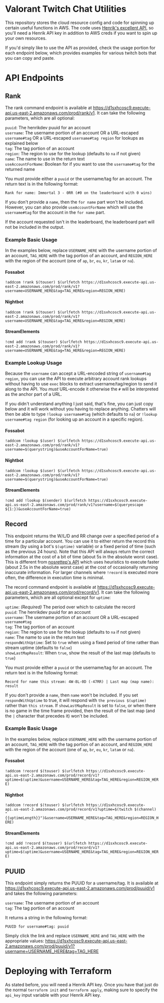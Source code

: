 Valorant Twitch Chat Utilities
==============================

This repository stores the cloud resource config and code for spinning up certain useful functions in AWS. The code uses [Henrik's excellent API](https://docs.henrikdev.xyz/valorant/general), so you'll need a Henrik API key in addition to AWS creds if you want to spin up your own resources.

If you'd simply like to use the API as provided, check the usage portion for each endpoint below, which provides examples for various twitch bots that you can copy and paste.

# API Endpoints

## Rank

The rank command endpoint is available at https://d1sxhcosc9.execute-api.us-east-2.amazonaws.com/prod/rank/v1. It can take the following parameters, which are all optional:

`puuid`: The henrikdev puuid for an account  
`username`: The username portion of an account OR a URL-escaped `username#tag` OR a URL-escaped `username#tag region` for lookups as explained below  
`tag`: The tag portion of an account  
`region`: The region to use for the lookup (defaults to `na` if not given)  
`name`: The name to use in the return text  
`useAccountForName`: Boolean for if you want to use the `username#tag` for the returned name  

You must provide either a `puuid` or the username/tag for an account. The return text is in the following format:

```
Rank for name: Immortal 3 - 0RR (#0 on the leaderboard with 0 wins)
```

If you don't provide a `name`, then the `for name` part won't be included. However, you can also provide `useAccountForName` which will use the `username#tag` for the account in the `for name` part.

If the account requested isn't in the leaderboard, the leaderboard part will not be included in the output.

### Example Basic Usage

In the examples below, replace `USERNAME_HERE` with the username portion of an account, `TAG_HERE` with the tag portion of an account, and `REGION_HERE` with the region of the account (one of `ap`, `br`, `eu`, `kr`, `latam` or `na`).

#### Fossabot
```!addcom !rank $(touser) $(urlfetch https://d1sxhcosc9.execute-api.us-east-2.amazonaws.com/prod/rank/v1?username=USERNAME_HERE&tag=TAG_HERE&region=REGION_HERE)```

#### Nightbot
```!addcom !rank $(touser) $(urlfetch https://d1sxhcosc9.execute-api.us-east-2.amazonaws.com/prod/rank/v1?username=USERNAME_HERE&tag=TAG_HERE&region=REGION_HERE)```

#### StreamElements
```!cmd add !rank $(touser) $(urlfetch https://d1sxhcosc9.execute-api.us-east-2.amazonaws.com/prod/rank/v1?username=USERNAME_HERE&tag=TAG_HERE&region=REGION_HERE)```

### Example Lookup Usage

Because the `username` can accept a URL-encoded string of `username#tag region`, you can use the API to execute arbitrary account rank lookups without having to use `exec` blocks to extract username/tag/region to send it along to the API. You _must_ URL-encode it otherwise the `#` will be interpreted as the anchor part of a URL.

If you didn't understand anything I just said, that's fine, you can just copy below and it will work without you having to replace anything. Chatters will then be able to type `!lookup username#tag` (which defaults to `na`) or `!lookup username#tag region` (for looking up an account in a specific region).

#### Fossabot
```!addcom !lookup $(user) $(urlfetch https://d1sxhcosc9.execute-api.us-east-2.amazonaws.com/prod/rank/v1?username=$(querystring)&useAccountForName=true)```

#### Nightbot
```!addcom !lookup $(user) $(urlfetch https://d1sxhcosc9.execute-api.us-east-2.amazonaws.com/prod/rank/v1?username=$(querystring)&useAccountForName=true)```

#### StreamElements
```!cmd add !lookup $(sender) $(urlfetch https://d1sxhcosc9.execute-api.us-east-2.amazonaws.com/prod/rank/v1?username=$(queryescape ${1:})&useAccountForName=true)```

## Record

This endpoint returns the W/L/D and RR change over a specified period of a time for a particular account. You can use it to either return the record this stream (by using a bot's `$(uptime)` variable) or a fixed period of time (such as the previous 24 hours). Note that this API will always return the correct information at the cost of a bit of time (about 5s in the absolute worst case). This is different from [nosrettep's API](https://github.com/nosrettep/ValorantRecordCommand/blob/main/LAMBDA_README.md) which uses heuristics to execute faster (about 2.5s in the absolute worst case) at the cost of occasionally returning inaccurate information. For larger channels where `!record` is executed more often, the difference in execution time is minimal.

The record command endpoint is available at https://d1sxhcosc9.execute-api.us-east-2.amazonaws.com/prod/record/v1. It can take the following parameters, which are all optional except for `uptime`:

`uptime`: _(Required)_ The period over which to calculate the record  
`puuid`: The henrikdev puuid for an account  
`username`: The username portion of an account OR a URL-escaped `username#tag`  
`tag`: The tag portion of an account  
`region`: The region to use for the lookup (defaults to `na` if not given)  
`name`: The name to use in the return text  
`respondWithUptime`: Set to `true` when using a fixed period of time rather than stream uptime (defaults to `false`)  
`showLastMapResult`: When `true`, show the result of the last map (defaults to `true`)  

You must provide either a `puuid` or the username/tag for an account. The return text is in the following format:

```
Record for name this stream: 4W-8L-0D (-47RR) | Last map (map name): result
```

If you don't provide a `name`, then `name` won't be included. If you set `respondWithUptime` to true, it will respond with `the previous $(uptime)` rather than `this stream`. If `showLastMapResult` is set to `false`, or when there is no game in the time frame provided, then the result of the last map (and the `|` character that precedes it) won't be included.

### Example Basic Usage

In the examples below, replace `USERNAME_HERE` with the username portion of an account, `TAG_HERE` with the tag portion of an account, and `REGION_HERE` with the region of the account (one of `ap`, `br`, `eu`, `kr`, `latam` or `na`).

#### Fossabot
```!addcom !record $(touser) $(urlfetch https://d1sxhcosc9.execute-api.us-east-2.amazonaws.com/prod/record/v1?uptime=$(uptime)&username=USERNAME_HERE&tag=TAG_HERE&region=REGION_HERE)```

#### Nightbot
```!addcom !record $(touser) $(urlfetch https://d1sxhcosc9.execute-api.us-east-2.amazonaws.com/prod/record/v1?uptime=$(twitch $(channel) "{{uptimeLength}}")&username=USERNAME_HERE&tag=TAG_HERE&region=REGION_HERE)```

#### StreamElements
```!cmd add !record $(touser) $(urlfetch https://d1sxhcosc9.execute-api.us-east-2.amazonaws.com/prod/record/v1?uptime=$(uptime)&username=USERNAME_HERE&tag=TAG_HERE&region=REGION_HERE)```

## PUUID

This endpoint simply returns the PUUID for a username/tag. It is available at https://d1sxhcosc9.execute-api.us-east-2.amazonaws.com/prod/puuid/v1 and takes the following parameters:

`username`: The username portion of an account  
`tag`: The tag portion of an account  

It returns a string in the following format:

```
PUUID for username#tag: puuid
```

Simply click the link and replace `USERNAME_HERE` and `TAG_HERE` with the appropriate values: https://d1sxhcosc9.execute-api.us-east-2.amazonaws.com/prod/puuid/v1?username=USERNAME_HERE&tag=TAG_HERE

# Deploying with Terraform

As stated before, you will need a Henrik API key. Once you have that just do the normal `terraform init` and `terraform apply`, making sure to specify the `api_key` input variable with your Henrik API key.
